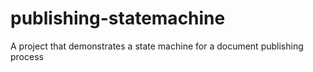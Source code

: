 # publishing-statemachine
A project that demonstrates a state machine for a document publishing process
